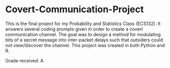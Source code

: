 # Covert-Communication-Project
This is the final project for my Probability and Statistics Class (ECS132). It answers several coding prompts given in order to create a covert communication channel. 
The goal was to design a method for modulating bits of a secret message into inter-packet delays such that outsiders could not view/discover the channel. This project was created in both Python and R. 

Grade received: A
